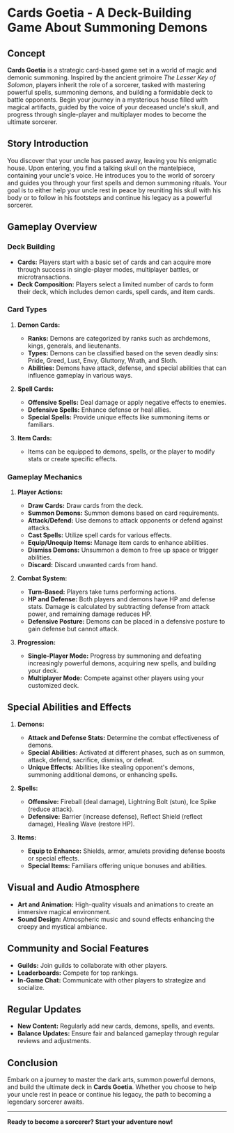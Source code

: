 # Cards Goetia - A Deck-Building Game About Summoning Demons

## Concept

**Cards Goetia** is a strategic card-based game set in a world of magic and demonic summoning. Inspired by the ancient grimoire *The Lesser Key of Solomon*, players inherit the role of a sorcerer, tasked with mastering powerful spells, summoning demons, and building a formidable deck to battle opponents. Begin your journey in a mysterious house filled with magical artifacts, guided by the voice of your deceased uncle's skull, and progress through single-player and multiplayer modes to become the ultimate sorcerer.

## Story Introduction

You discover that your uncle has passed away, leaving you his enigmatic house. Upon entering, you find a talking skull on the mantelpiece, containing your uncle's voice. He introduces you to the world of sorcery and guides you through your first spells and demon summoning rituals. Your goal is to either help your uncle rest in peace by reuniting his skull with his body or to follow in his footsteps and continue his legacy as a powerful sorcerer.

## Gameplay Overview

### Deck Building

- **Cards:** Players start with a basic set of cards and can acquire more through success in single-player modes, multiplayer battles, or microtransactions.
- **Deck Composition:** Players select a limited number of cards to form their deck, which includes demon cards, spell cards, and item cards.

### Card Types

1. **Demon Cards:**
   - **Ranks:** Demons are categorized by ranks such as archdemons, kings, generals, and lieutenants.
   - **Types:** Demons can be classified based on the seven deadly sins: Pride, Greed, Lust, Envy, Gluttony, Wrath, and Sloth.
   - **Abilities:** Demons have attack, defense, and special abilities that can influence gameplay in various ways.

2. **Spell Cards:**
   - **Offensive Spells:** Deal damage or apply negative effects to enemies.
   - **Defensive Spells:** Enhance defense or heal allies.
   - **Special Spells:** Provide unique effects like summoning items or familiars.

3. **Item Cards:**
   - Items can be equipped to demons, spells, or the player to modify stats or create specific effects.

### Gameplay Mechanics

1. **Player Actions:**
   - **Draw Cards:** Draw cards from the deck.
   - **Summon Demons:** Summon demons based on card requirements.
   - **Attack/Defend:** Use demons to attack opponents or defend against attacks.
   - **Cast Spells:** Utilize spell cards for various effects.
   - **Equip/Unequip Items:** Manage item cards to enhance abilities.
   - **Dismiss Demons:** Unsummon a demon to free up space or trigger abilities.
   - **Discard:** Discard unwanted cards from hand.

2. **Combat System:**
   - **Turn-Based:** Players take turns performing actions.
   - **HP and Defense:** Both players and demons have HP and defense stats. Damage is calculated by subtracting defense from attack power, and remaining damage reduces HP.
   - **Defensive Posture:** Demons can be placed in a defensive posture to gain defense but cannot attack.

3. **Progression:**
   - **Single-Player Mode:** Progress by summoning and defeating increasingly powerful demons, acquiring new spells, and building your deck.
   - **Multiplayer Mode:** Compete against other players using your customized deck.

## Special Abilities and Effects

1. **Demons:**
   - **Attack and Defense Stats:** Determine the combat effectiveness of demons.
   - **Special Abilities:** Activated at different phases, such as on summon, attack, defend, sacrifice, dismiss, or defeat.
   - **Unique Effects:** Abilities like stealing opponent's demons, summoning additional demons, or enhancing spells.

2. **Spells:**
   - **Offensive:** Fireball (deal damage), Lightning Bolt (stun), Ice Spike (reduce attack).
   - **Defensive:** Barrier (increase defense), Reflect Shield (reflect damage), Healing Wave (restore HP).

3. **Items:**
   - **Equip to Enhance:** Shields, armor, amulets providing defense boosts or special effects.
   - **Special Items:** Familiars offering unique bonuses and abilities.

## Visual and Audio Atmosphere

- **Art and Animation:** High-quality visuals and animations to create an immersive magical environment.
- **Sound Design:** Atmospheric music and sound effects enhancing the creepy and mystical ambiance.

## Community and Social Features

- **Guilds:** Join guilds to collaborate with other players.
- **Leaderboards:** Compete for top rankings.
- **In-Game Chat:** Communicate with other players to strategize and socialize.

## Regular Updates

- **New Content:** Regularly add new cards, demons, spells, and events.
- **Balance Updates:** Ensure fair and balanced gameplay through regular reviews and adjustments.

## Conclusion

Embark on a journey to master the dark arts, summon powerful demons, and build the ultimate deck in **Cards Goetia**. Whether you choose to help your uncle rest in peace or continue his legacy, the path to becoming a legendary sorcerer awaits.

---

**Ready to become a sorcerer? Start your adventure now!**

